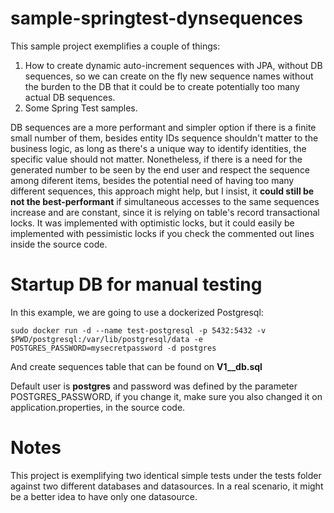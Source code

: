 # sample-springtest-dynsequences

This sample project exemplifies a couple of things:

1. How to create dynamic auto-increment sequences with JPA, without DB sequences, so we can create on the fly new sequence names without the burden to the DB that it could be to create potentially too many actual DB sequences.
2. Some Spring Test samples.

DB sequences are a more performant and simpler option if there is a finite small number of them, besides entity IDs sequence shouldn't matter to the business logic, as long as there's a unique way to identify identities, the specific value should not matter. Nonetheless, if there is a need for the generated number to be seen by the end user and respect the sequence among diferent items, besides the potential need of having too many different sequences, this approach might help, but I insist, it **could still be not the best-performant** if simultaneous accesses to the same sequences increase and are constant, since it is relying on table's record transactional locks. It was implemented with optimistic locks, but it could easily be implemented with pessimistic locks if you check the commented out lines inside the source code.

# Startup DB for manual testing

In this example, we are going to use a dockerized Postgresql:

```
sudo docker run -d --name test-postgresql -p 5432:5432 -v $PWD/postgresql:/var/lib/postgresql/data -e POSTGRES_PASSWORD=mysecretpassword -d postgres
```

And create sequences table that can be found on **V1__db.sql**

Default user is **postgres** and password was defined by the parameter POSTGRES_PASSWORD, if you change it, make sure you also changed it on application.properties, in the source code.

# Notes

This project is exemplifying two identical simple tests under the tests folder against two different databases and datasources. In a real scenario, it might be a better idea to have only one datasource.
